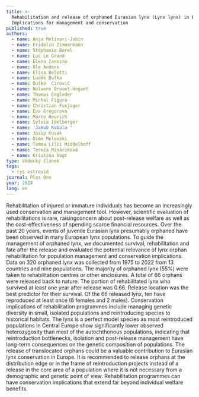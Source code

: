 ```yaml
---
title: >-
  Rehabilitation and release of orphaned Eurasian lynx (Lynx lynx) in Europe:
  Implications for management and conservation
published: true
authors:
  - name: Anja Molinari-Jobin
  - name: Fridolin Zimmermann
  - name: Stéphanie Borel
  - name: Luc Le Grand
  - name: Elena Iannino
  - name: Ole Anders
  - name: Elisa Belotti
  - name: Luděk Bufka
  - name: Duško  Cirovič
  - name: Nolwenn Drouet-Hoguet
  - name: Thomas Engleder
  - name: Michal Figura
  - name: Christian Fuxjager
  - name: Eva Gregorova
  - name: Marco Heurich
  - name: Sylvia Idelberger
  - name: 'Jakub Kubala '
  - name: Josip Kusak
  - name: Dime Melovski
  - name: Tomma Lilii Middelhoff
  - name: Tereza Mináriková
  - name: Kristina Vogt
type: Vědecký článek
tags:
  - rys ostrovid
journal: Plos One
year: 2024
lang: en
---
```

Rehabilitation of injured or immature individuals has become an increasingly used conservation and management tool. However, scientific evaluation of rehabilitations is rare, raisingconcern about post-release welfare as well as the cost-effectiveness of spending scarce financial resources. Over the past 20 years, events of juvenile Eurasian lynx presumably orphaned have been observed in many European lynx populations. To guide the management of orphaned lynx, we documented survival, rehabilitation and fate after the release and evaluated the potential relevance of lynx orphan rehabilitation for population management and conservation implications. Data on 320 orphaned lynx was collected from 1975 to 2022 from 13 countries and nine populations. The majority of orphaned lynx (55%) were taken to rehabilitation centres or other enclosures. A total of 66 orphans were released back to nature. The portion of rehabilitated lynx who survived at least one year after release was 0.66. Release location was the best predictor for their survival. Of the 66 released lynx, ten have reproduced at least once (8 females and 2 males). Conservation implications of rehabilitation programmes include managing genetic diversity in small, isolated populations and reintroducing species to historical habitats. The lynx is a perfect model species as most reintroduced populations in Central Europe show significantly lower observed heterozygosity than most of the autochthonous populations, indicating that reintroduction bottlenecks, isolation and post-release management have long-term consequences on the genetic composition of populations. The release of translocated orphans could be a valuable contribution to Eurasian lynx conservation in Europe. It is recommended to release orphans at the distribution edge or in the frame of reintroduction projects instead of a release in the core area of a population where it is not necessary from a demographic and genetic point of view. Rehabilitation programmes can have conservation implications that extend far beyond individual welfare benefits.
